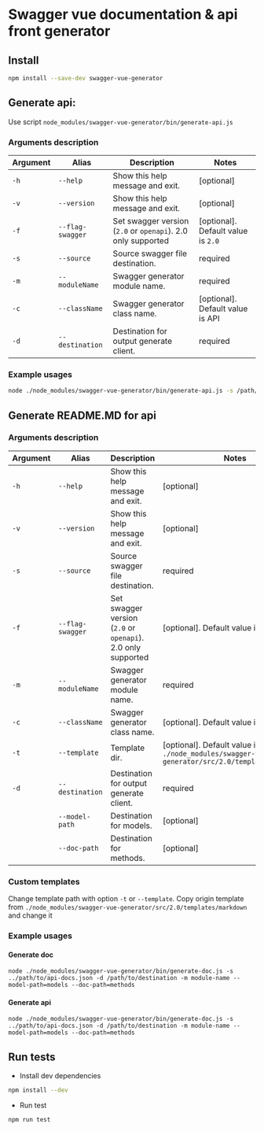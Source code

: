 # Swagger vue documentation & api front generator

## Install

```bash
npm install --save-dev swagger-vue-generator
```

## Generate api:

Use script `node_modules/swagger-vue-generator/bin/generate-api.js`

### Arguments description

| Argument | Alias | Description | Notes |  
| -------- | ----- | ----------- | ----- |
| `-h` | `--help` | Show this help message and exit. | [optional] |
| `-v` | `--version` | Show this help message and exit. | [optional] |
| `-f` | `--flag-swagger` | Set swagger version (`2.0` or `openapi`). 2.0 only supported | [optional]. Default value is `2.0` |
| `-s` | `--source` | Source swagger file destination. | required |
| `-m` | `--moduleName` | Swagger generator module name. | required |
| `-c` | `--className` | Swagger generator class name. | [optional]. Default value is API |
| `-d` | `--destination` | Destination for output generate client. | required |

### Example usages

```bash
node ./node_modules/swagger-vue-generator/bin/generate-api.js -s /path/to/api-docs.json -d /path/to/api.js -m module-name 
```

## Generate README.MD for api

### Arguments description

| Argument | Alias | Description | Notes |  
| -------- | ----- | ----------- | ----- |
| `-h` | `--help` | Show this help message and exit. | [optional] |
| `-v` | `--version` | Show this help message and exit. | [optional] |
| `-s` | `--source` | Source swagger file destination. | required |
| `-f` | `--flag-swagger` | Set swagger version (`2.0` or `openapi`). 2.0 only supported | [optional]. Default value is `2.0` |
| `-m` | `--moduleName` | Swagger generator module name. | required |
| `-c` | `--className` | Swagger generator class name. | [optional]. Default value is API |
| `-t` | `--template` | Template dir. | [optional]. Default value is `./node_modules/swagger-vue-generator/src/2.0/templates/markdown` |
| `-d` | `--destination` | Destination for output generate client. | required |
|  | `--model-path` | Destination for models. | [optional] |
|  | `--doc-path` | Destination for methods. | [optional] |

### Custom templates

Change template path with option `-t` or `--template`.
Copy origin template from `./node_modules/swagger-vue-generator/src/2.0/templates/markdown` and change it

### Example usages

#### Generate doc
```
node ./node_modules/swagger-vue-generator/bin/generate-doc.js -s ../path/to/api-docs.json -d /path/to/destination -m module-name --model-path=models --doc-path=methods
```

#### Generate api
```
node ./node_modules/swagger-vue-generator/bin/generate-doc.js -s ../path/to/api-docs.json -d /path/to/destination -m module-name --model-path=models --doc-path=methods
```

## Run tests

* Install dev dependencies

```bash
npm install --dev
```

* Run test
```bash
npm run test
```